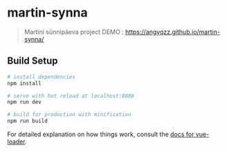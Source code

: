 # martin-synna

> Martini sünnipäeva project
> DEMO : https://angyqzz.github.io/martin-synna/

## Build Setup

```bash
# install dependencies
npm install

# serve with hot reload at localhost:8080
npm run dev

# build for production with minification
npm run build
```

For detailed explanation on how things work, consult the [docs for vue-loader](http://vuejs.github.io/vue-loader).

